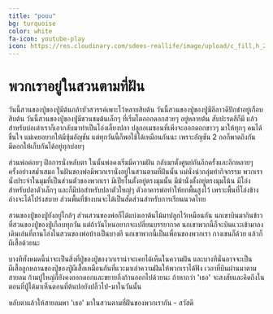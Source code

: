 ```yaml
---
title: "poou"
bg: turquoise
color: white
fa-icon: youtube-play
icon: https://res.cloudinary.com/sdees-reallife/image/upload/c_fill,h_220,w_220,r_max/v1545220367/elena-koycheva-774495-unsplash.png
---
```

# พวกเราอยู่ในสวนตามที่ฝัน

วันนี้สวนของปู่ของปู่มีต้นกล้าบัวสวรรค์เพาะไว้หลายสิบต้น วันนี้สวนของปู่ของปู่มีลีลาวดีปักชำอยู่เกือบสิบต้น วันนี้สวนของปู่ของปู่มีชวนชมต้นเล็กๆ ที่เริ่มโตออกดอกสวยๆ อยู่หลายต้น สับปะรดสีก็มี แล้วสำหรับบ่อเต่าเราก็เอากลับมาทำเป็นโอ่งเลี้ยงปลา ปลูกอเมซอนที่เพิ่งจะออกดอกขาวๆ มาให้ทุกๆ คนได้ชื่นใจ แม่เคยอยากให้มีซุ้มอัญชัน แต่ทุกวันนี้ก็พอใช้ได้เหมือนกันนะ เพราะอัญชัน 2 กอก็พาดถึงกัน มีดอกให้เก็บกันได้อยู่ทุกบ่อยๆ

ส่วนพ่อค่อยๆ ฝึกการนั่งหลับตา ในนั้นพ่อคงเริ่มมีความฝัน กลับมาตั้งศูนย์กันอีกครั้งและอีกหลายๆ ครั้งอย่างสม่ำเสมอ ในฝันของพ่อมีพวกเรานั่งอยู่ในสวนตามที่ฝันนั้น แม่นั่งนำกลุ่มทำกิจกรรม พวกเรานั่งประจำในมุมที่เป็นส่วนตัวของพวกเรา มีเปียโนตั้งอยู่ตรงมุมนั้น มีม้านั่งตั้งอยู่ตรงมุมโน้น มีโอ่งสำหรับปลาตัวเล็กๆ และก็มีบ่อสำหรับปลาตัวใหญ่ๆ ตัวอาคารพ่อทำให้ยกพื้นสูงไว้ เพราะพื้นที่โล่งข้างล่างจะได้โปร่งสบาย ส่วนพื้นที่ข้างบนจะได้เป็นสัดส่วนสำหรับการเรียนนวดไทย

สวนของปู่ของปู่ยังอยู่ใกล้ๆ ส่วนสวนของพ่อก็ได้แบ่งเอาต้นไม้มาปลูกไว้เหมือนกัน นกเขาบินมากินข้าวที่สวนของปู่ของปู่เกือบทุกวัน แต่ถ้าวันไหนอยากจะเปลี่ยนบรรยากาศ นกเขาพวกนี้ก็จะบินแวะเข้ามาลงเดินเล่นที่ลานโล่งในสวนของพ่อบ้างเป็นบางที นกเขาพวกนี้เป็นเพื่อนของพวกเรา กางเขนก็ด้วย แล้วก็ผีเสื้อด้วยนะ

บางทีทั้งหมดนี้น่าจะเป็นสิ่งที่ปู่ของปู่ของวกเราน่าจะเคยได้เห็นในความฝัน และบางทีนั่นอาจจะเป็นผีเสื้อลูกหลานของปู่ของปู่ผีเสื้อเหมือนกันที่แวะมาเล่าความฝันให้พวกเราได้ฟัง เวลาที่บินผ่านมาตามสายลม ก้ามปูใหญ่ก็ยังคงออกดอกและขยายกิ่งก้านออกไปด้วยนะ ถ้าหากว่า 'เธอ' จะสงสัยและคิดถึงในตอนที่ปู่ได้มาเห็นตอนที่ต้นปอยังปลิ้วไป-มาในวันนั้น

หลับตาแล้วให้สายลมพา 'เธอ' มาในสวนตามที่ฝันของพวกเรากัน - สวัสดี

